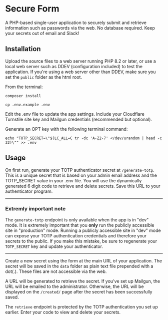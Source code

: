 # Secure Form

A PHP-based single-user application to securely submit and retrieve information such as passwords via the web. No database required. Keep your secrets out of email and Slack!

## Installation

Upload the source files to a web server running PHP 8.2 or later, or use a local web server such as DDEV (configuration included) to test the application. If you're using a web server other than DDEV, make sure you set the `public` folder as the html root.

From the terminal:

`composer install`

`cp .env.example .env`

Edit the .env file to update the app settings. Include your Cloudflare Turnstile site key and Mailgun credentials (recommended but optional).

Generate an OPT key with the following terminal command:

`echo "TOTP_SECRET=\"$(LC_ALL=C tr -dc 'A-Z2-7' </dev/urandom | head -c 32)\"" >> .env`

## Usage

On first run, generate your TOTP authenticator secret at `/generate-totp`. This is a unique secret that is based on your admin email address and the TOTP_SECRET value in your .env file. You will use the dynamically generated 6 digit code to retrieve and delete secrets. Save this URL to your authenticator program.
___ 

### Extremly important note

The `generate-totp` endpoint is only available when the app is in "dev" mode. It is extremely important that you **only** run the publicly accessible site in "production" mode. Running a publicly accessible site in "dev" mode can expose your TOTP authentication credentials and therefore your secrets to the public. If you make this mistake, be sure to regenerate your `TOTP_SECRET` key and update your authenticator.
___

Create a new secret using the form at the main URL of your application. The secret will be saved in the `data` folder as plain text file prepended with a dot(.). These files are not accessible via the web.

A URL will be generated to retrieve the secret. If you've set up Mailgun, the URL will be emailed to the administrator. Otherwise, the URL will be displayed on the `/created/` page after the secret has been successfully saved.

The `retrieve` endpoint is protected by the TOTP authentication you set up earlier. Enter your code to view and delete your secrets.
